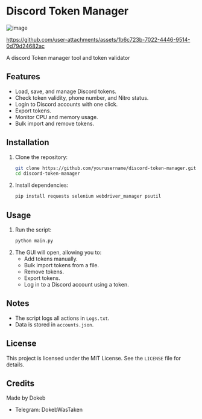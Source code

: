 # Discord Token Manager
![image](https://github.com/user-attachments/assets/479557e5-4968-42c6-9933-15569b19fbd1)


https://github.com/user-attachments/assets/1b6c723b-7022-4446-9514-0d79d24682ac


A discord Token manager tool and token validator

## Features
- Load, save, and manage Discord tokens.
- Check token validity, phone number, and Nitro status.
- Login to Discord accounts with one click.
- Export tokens.
- Monitor CPU and memory usage.
- Bulk import and remove tokens.

## Installation
1. Clone the repository:
   ```sh
   git clone https://github.com/yourusername/discord-token-manager.git
   cd discord-token-manager
   ```
2. Install dependencies:
   ```sh
   pip install requests selenium webdriver_manager psutil
   ```

## Usage
1. Run the script:
   ```sh
   python main.py
   ```
2. The GUI will open, allowing you to:
   - Add tokens manually.
   - Bulk import tokens from a file.
   - Remove tokens.
   - Export tokens.
   - Log in to a Discord account using a token.

## Notes
- The script logs all actions in `Logs.txt`.
- Data is stored in `accounts.json`.

## License
This project is licensed under the MIT License. See the `LICENSE` file for details.

## Credits
Made by Dokeb
- Telegram: DokebWasTaken

